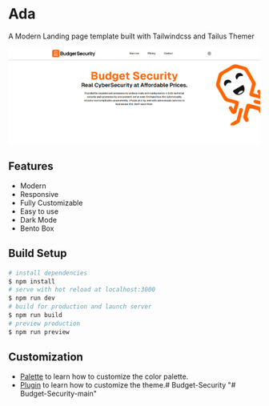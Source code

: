 <h1>Ada</h1>   

A Modern Landing page template built with Tailwindcss and Tailus Themer

<img src="public/cover.png" />

## Features 

* Modern
* Responsive
* Fully Customizable
* Easy to use
* Dark Mode
* Bento Box

## Build Setup

```bash
# install dependencies
$ npm install
# serve with hot reload at localhost:3000
$ npm run dev
# build for production and launch server
$ npm run build
# preview production
$ npm run preview
```

## Customization
* [Palette](https://beta.tailus.io/docs/customization/palette/) to learn how to customize the color palette.
* [Plugin](https://beta.tailus.io/docs/customization/plugin/) to learn how to customize the theme.#   B u d g e t - S e c u r i t y 
 
 "# Budget-Security-main" 
